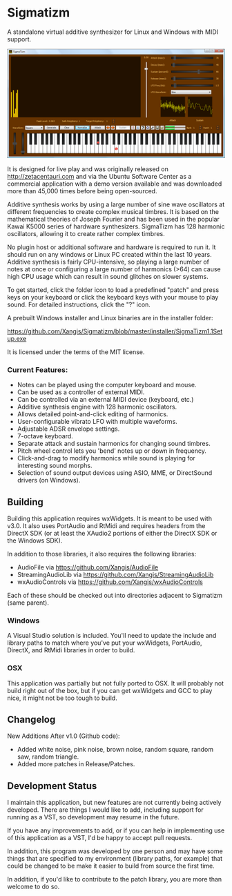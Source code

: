 # Sigmatizm

A standalone virtual additive synthesizer for Linux and Windows with MIDI support.

![Sigmatizm Screenshot](https://github.com/Xangis/Sigmatizm/blob/master/images/Sigmatizm0.96.png)

It is designed for live play and was originally released on http://zetacentauri.com 
and via the Ubuntu Software Center as a commercial application with a demo version
available and was downloaded more than 45,000 times before being open-sourced.

Additive synthesis works by using a large number of sine wave oscillators at different 
frequencies to create complex musical timbres. It is based on the mathematical theories 
of Joseph Fourier and has been used in the popular Kawai K5000 series of hardware 
synthesizers. SigmaTizm has 128 harmonic oscillators, allowing it to create rather 
complex timbres.

No plugin host or additional software and hardware is required to run it. It should run 
on any windows or Linux PC created within the last 10 years. Additive synthesis is fairly 
CPU-intensive, so playing a large number of notes at once or configuring a large number 
of harmonics (>64) can cause high CPU usage which can result in sound glitches on slower 
systems.

To get started, click the folder icon to load a predefined "patch" and press keys on your 
keyboard or click the keyboard keys with your mouse to play sound. For detailed 
instructions, click the "?" icon.

A prebuilt Windows installer and Linux binaries are in the installer folder:

https://github.com/Xangis/Sigmatizm/blob/master/installer/SigmaTizm1.1Setup.exe

It is licensed under the terms of the MIT license.

### Current Features:

- Notes can be played using the computer keyboard and mouse.
- Can be used as a controller of external MIDI.
- Can be controlled via an external MIDI device (keyboard, etc.)
- Additive synthesis engine with 128 harmonic oscillators.
- Allows detailed point-and-click editing of harmonics.
- User-configurable vibrato LFO with multiple waveforms.
- Adjustable ADSR envelope settings.
- 7-octave keyboard.
- Separate attack and sustain harmonics for changing sound timbres.
- Pitch wheel control lets you 'bend' notes up or down in frequency.
- Click-and-drag to modify harmonics while sound is playing for interesting sound morphs.
- Selection of sound output devices using ASIO, MME, or DirectSound drivers (on Windows).

## Building

Building this application requires wxWidgets. It is meant to be used with v3.0. It also
uses PortAudio and RtMidi and requires headers from the DirectX SDK (or at least the
XAudio2 portions of either the DirectX SDK or the Windows SDK).

In addition to those libraries, it also requires the following libraries:

- AudioFile via https://github.com/Xangis/AudioFile
- StreamingAudioLib via https://github.com/Xangis/StreamingAudioLib
- wxAudioControls via https://github.com/Xangis/wxAudioControls

Each of these should be checked out into directories adjacent to Sigmatizm (same parent).

### Windows

A Visual Studio solution is included. You'll need to update the include and library paths 
to match where you've put your wxWidgets, PortAudio, DirectX, and RtMidi libraries in 
order to build.

### OSX

This application was partially but not fully ported to OSX. It will probably not build 
right out of the box, but if you can get wxWidgets and GCC to play nice, it might not be
too tough to build.

## Changelog

New Additions After v1.0 (Github code):

- Added white noise, pink noise, brown noise, random square, random saw, random triangle.
- Added more patches in Release/Patches.

## Development Status

I maintain this application, but new features are not currently being
actively developed. There are things I would like to add, including support
for running as a VST, so development may resume in the future.

If you have any improvements to add, or if you can help in implementing use
of this application as a VST, I'd be happy to accept pull requests.

In addition, this program was developed by one person and may have some 
things that are specified to my environment (library paths, for example) 
that could be changed to be make it easier to build from source the first time.

In addition, if you'd like to contribute to the patch library, you are more 
than welcome to do so.
